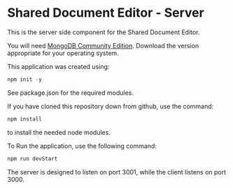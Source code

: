 # Shared Document Editor - Server

This is the server side component for the Shared Document Editor.

You will need [MongoDB Community Edition](https://docs.mongodb.com/manual/installation/). Download the version appropriate for your operating system.

This application was created using:

``` javascript
npm init -y
```

See package.json for the required modules.

If you have cloned this repository down from github, use the command:

``` javascript
npm install
```

to install the needed node modules.

To Run the application, use the following command:

``` javascript
npm run devStart
```

The server is designed to listen on port 3001, while the client listens on port 3000.
